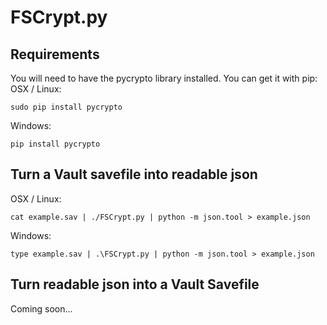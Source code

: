 # FSCrypt.py
## Requirements
You will need to have the pycrypto library installed. You can get it with pip:
OSX / Linux: 
```
sudo pip install pycrypto
```
Windows:
```
pip install pycrypto
```
## Turn a Vault savefile into readable json
OSX / Linux:
```
cat example.sav | ./FSCrypt.py | python -m json.tool > example.json
```
Windows:
```
type example.sav | .\FSCrypt.py | python -m json.tool > example.json
```
## Turn readable json into a Vault Savefile

Coming soon...